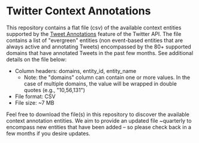 # Twitter Context Annotations

This repository contains a flat file (csv) of the available context entities supported by the [Tweet Annotations](https://developer.twitter.com/en/docs/twitter-api/annotations/overview) feature of the Twitter API. The file contains a list of "evergreen" entities (non event-based entities that are always active and annotating Tweets) encompassed by the 80+ supported domains that have annotated Tweets in the past few months. See additional details on the file below:

* Column headers: domains, entity_id, entity_name
  * Note: the "domains" column can contain one or more values. In the case of multiple domains, the value will be wrapped in double quotes (e.g., "10,56,131")
* File format: CSV
* File size: ~7 MB

Feel free to download the file(s) in this repository to discover the available context annotation entities. We aim to provide an updated file ~quarterly to encompass new entities that have been added – so please check back in a few months if you desire updates.
